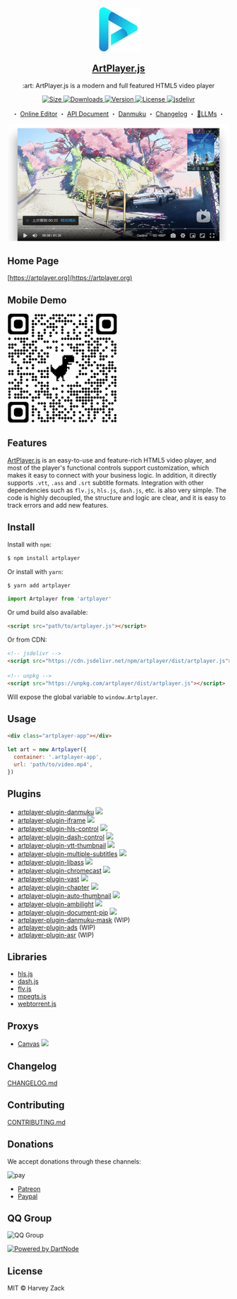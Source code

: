 <h2 align="center">
    <p><img src="./images/logo.png" width="100" alt="logo"></p>
    <a href="https://artplayer.org">ArtPlayer.js</a>
</h2>

<p align="center">
    :art: ArtPlayer.js is a modern and full featured HTML5 video player
</p>

<p align="center">
  <a href="https://www.npmjs.com/package/artplayer">
    <img src="https://img.shields.io/bundlephobia/minzip/artplayer" alt="Size">
    <img src="https://img.shields.io/npm/dm/artplayer.svg?sanitize=true" alt="Downloads">
    <img src="https://img.shields.io/npm/v/artplayer.svg?sanitize=true" alt="Version">
    <img src="https://img.shields.io/npm/l/artplayer.svg?sanitize=true" alt="License">
    <img src="https://data.jsdelivr.com/v1/package/npm/artplayer/badge?style=rounded" alt="jsdelivr">
  </a>
</p>

<p align="center">
  <span>・</span>
  <a href="https://artplayer.org">Online Editor</a>
  <span>・</span>
  <a href="https://artplayer.org/document">API Document</a>
  <span>・</span>
  <a href="https://artplayer.org/?libs=./uncompiled/artplayer-plugin-danmuku/index.js&example=danmuku">Danmuku</a>
  <span>・</span>
  <a href="./CHANGELOG.md">Changelog</a>
  <span>・</span>
  <a href="https://artplayer.org/llms.txt">🤖LLMs</a>
  <span>・</span>
</p>

<p align="center">
    <a href="https://artplayer.org">
        <img src="./images/screenshot.png" alt="screenshot" width="720">
    </a>
</p>

## Home Page

[https://artplayer.org](https://artplayer.org)

## Mobile Demo

<img src="./images/qrcode.png" width="250">

## Features

[ArtPlayer.js](https://artplayer.org) is an easy-to-use and feature-rich HTML5 video player, and most of the player's functional controls support customization, which makes it easy to connect with your business logic. In addition, it directly supports `.vtt`, `.ass` and `.srt` subtitle formats. Integration with other dependencies such as `flv.js`, `hls.js`, `dash.js`, etc. is also very simple. The code is highly decoupled, the structure and logic are clear, and it is easy to track errors and add new features.

## Install

Install with `npm`:

```bash
$ npm install artplayer
```

Or install with `yarn`:

```bash
$ yarn add artplayer
```

```js
import Artplayer from 'artplayer'
```

Or umd build also available:

```html
<script src="path/to/artplayer.js"></script>
```

Or from CDN:

```html
<!-- jsdelivr -->
<script src="https://cdn.jsdelivr.net/npm/artplayer/dist/artplayer.js"></script>

<!-- unpkg -->
<script src="https://unpkg.com/artplayer/dist/artplayer.js"></script>
```

Will expose the global variable to `window.Artplayer`.

## Usage

```html
<div class="artplayer-app"></div>
```

```js
let art = new Artplayer({
  container: '.artplayer-app',
  url: 'path/to/video.mp4',
})
```

## Plugins

- [artplayer-plugin-danmuku](https://artplayer.org/?libs=./uncompiled/artplayer-plugin-danmuku/index.js&example=danmuku) <img src="https://img.shields.io/npm/dm/artplayer-plugin-danmuku.svg?sanitize=true">
- [artplayer-plugin-iframe](https://artplayer.org/?libs=./uncompiled/artplayer-plugin-iframe/index.js&example=iframe) <img src="https://img.shields.io/npm/dm/artplayer-plugin-iframe.svg?sanitize=true">
- [artplayer-plugin-hls-control](https://artplayer.org/?libs=https://cdnjs.cloudflare.com/ajax/libs/hls.js/1.5.17/hls.min.js%0A./uncompiled/artplayer-plugin-hls-control/index.js&example=hls.control) <img src="https://img.shields.io/npm/dm/artplayer-plugin-hls-control.svg?sanitize=true">
- [artplayer-plugin-dash-control](https://artplayer.org/?libs=https://cdnjs.cloudflare.com/ajax/libs/dashjs/4.5.2/dash.all.min.js%0A./uncompiled/artplayer-plugin-dash-control/index.js&example=dash.control) <img src="https://img.shields.io/npm/dm/artplayer-plugin-dash-control.svg?sanitize=true">
- [artplayer-plugin-vtt-thumbnail](https://artplayer.org/?libs=./uncompiled/artplayer-plugin-vtt-thumbnail/index.js&example=vtt.thumbnail) <img src="https://img.shields.io/npm/dm/artplayer-plugin-vtt-thumbnail.svg?sanitize=true">
- [artplayer-plugin-multiple-subtitles](https://artplayer.org/?libs=./uncompiled/artplayer-plugin-multiple-subtitles/index.js&example=multiple.subtitles) <img src="https://img.shields.io/npm/dm/artplayer-plugin-multiple-subtitles.svg?sanitize=true">
- [artplayer-plugin-libass](https://artplayer.org/?libs=./uncompiled/artplayer-plugin-libass/index.js&example=libass) <img src="https://img.shields.io/npm/dm/artplayer-plugin-libass.svg?sanitize=true">
- [artplayer-plugin-chromecast](https://artplayer.org/?libs=./uncompiled/artplayer-plugin-chromecast/index.js&example=chromecast) <img src="https://img.shields.io/npm/dm/artplayer-plugin-chromecast.svg?sanitize=true">
- [artplayer-plugin-vast](https://artplayer.org/?libs=./uncompiled/artplayer-plugin-vast/index.js&example=vast) <img src="https://img.shields.io/npm/dm/artplayer-plugin-vast.svg?sanitize=true">
- [artplayer-plugin-chapter](https://artplayer.org/?libs=./uncompiled/artplayer-plugin-chapter/index.js&example=chapter) <img src="https://img.shields.io/npm/dm/artplayer-plugin-chapter.svg?sanitize=true">
- [artplayer-plugin-auto-thumbnail](https://artplayer.org/?libs=./uncompiled/artplayer-plugin-auto-thumbnail/index.js&example=auto.thumbnail) <img src="https://img.shields.io/npm/dm/artplayer-plugin-auto-thumbnail.svg?sanitize=true">
- [artplayer-plugin-ambilight](https://artplayer.org/?libs=./uncompiled/artplayer-plugin-ambilight/index.js&example=ambilight) <img src="https://img.shields.io/npm/dm/artplayer-plugin-ambilight.svg?sanitize=true">
- [artplayer-plugin-document-pip](https://artplayer.org/?libs=./uncompiled/artplayer-plugin-document-pip/index.js&example=document.pip) <img src="https://img.shields.io/npm/dm/artplayer-plugin-document-pip.svg?sanitize=true">
- [artplayer-plugin-danmuku-mask](https://artplayer.org/?libs=./uncompiled/artplayer-plugin-danmuku/index.js%0A./uncompiled/artplayer-plugin-danmuku-mask/index.js&example=danmuku.mask) (WIP)
- [artplayer-plugin-ads](https://artplayer.org/?libs=./uncompiled/artplayer-plugin-ads/index.js&example=ads) (WIP)
- [artplayer-plugin-asr](https://artplayer.org/?libs=./uncompiled/artplayer-plugin-asr/index.js&example=asr) (WIP)
## Libraries

- [hls.js](https://artplayer.org/?libs=https://cdnjs.cloudflare.com/ajax/libs/hls.js/1.5.17/hls.min.js&example=hls)
- [dash.js](https://artplayer.org/?libs=https://cdnjs.cloudflare.com/ajax/libs/dashjs/4.5.2/dash.all.min.js&example=dash)
- [flv.js](https://artplayer.org/?libs=https://cdnjs.cloudflare.com/ajax/libs/flv.js/1.6.2/flv.min.js&example=flv)
- [mpegts.js](https://artplayer.org/?libs=https://cdn.jsdelivr.net/npm/mpegts.js@1.7.3/dist/mpegts.min.js&example=mpegts)
- [webtorrent.js](https://artplayer.org/?libs=https://cdn.jsdelivr.net/npm/webtorrent@1/webtorrent.min.js&example=webtorrent)

## Proxys

- [Canvas](https://artplayer.org/?libs=./uncompiled/artplayer-proxy-canvas/index.js&example=canvas)  <img src="https://img.shields.io/npm/dm/artplayer-proxy-canvas.svg?sanitize=true">

## Changelog

[CHANGELOG.md](./CHANGELOG.md)

## Contributing

[CONTRIBUTING.md](./CONTRIBUTING.md)

## Donations

We accept donations through these channels:

![pay](./images/pay.png)

- [Patreon](https://www.patreon.com/artplayer)
- [Paypal](https://www.paypal.me/harveyzack)

## QQ Group

![QQ Group](./images/qqgroup.png)

[![Powered by DartNode](https://dartnode.com/branding/DN-Open-Source-sm.png)](https://dartnode.com 'Powered by DartNode - Free VPS for Open Source')

## License

MIT © Harvey Zack
